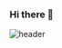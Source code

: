 ### Hi there 👋

![header](https://capsule-render.vercel.app/api?type=wave&color=auto&height=300&section=header&text=Hi%20I'm%20JeonSein&fontSize=90)

